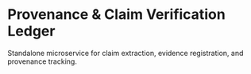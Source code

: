 # Provenance & Claim Verification Ledger

Standalone microservice for claim extraction, evidence registration, and provenance tracking.
